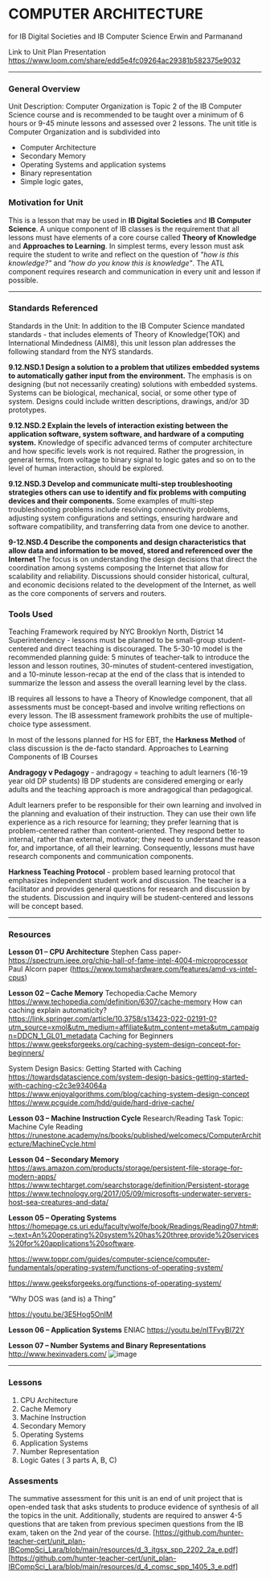 # COMPUTER ARCHITECTURE 
for IB Digital Societies and IB Computer Science
Erwin and Parmanand


Link to Unit Plan Presentation https://www.loom.com/share/edd5e4fc09264ac29381b582375e9032

-----

### General Overview
Unit Description: Computer Organization is Topic 2 of the IB Computer Science course and is recommended to be taught over a minimum of 6 hours or 9-45 minute lessons and assessed over 2 lessons. 
The unit title is Computer Organization and is subdivided into 
* Computer Architecture
* Secondary Memory
* Operating Systems and application systems
* Binary representation
* Simple logic gates,

### Motivation for Unit
This is a lesson that may be used in __IB Digital Societies__ and __IB Computer Science__.
A unique component of IB classes is the requirement that all lessons must have elements of a core course called **Theory of Knowledge** and **Approaches to Learning**.
In simplest terms, every lesson must ask require the student to write and reflect on the question of _"how is this knowledge?"_ and _"how do you know this is knowledge"_. The ATL component requires research and communication in every unit and lesson if possible.


---

### Standards Referenced
Standards in the Unit: In addition to the IB Computer Science mandated standards - that includes elements of Theory of Knowledge(TOK) and International Mindedness (AIM8), this unit lesson plan addresses the following standard from the NYS standards.

**9.12.NSD.1 Design a solution to a problem that utilizes embedded systems to automatically gather input from the environment.** The emphasis is on designing (but not necessarily creating) solutions with embedded systems. Systems can be biological, mechanical, social, or some other type of system. Designs could include written descriptions, drawings, and/or 3D prototypes. 

**9.12.NSD.2  Explain the levels of interaction existing between the application software, system software, and hardware of a computing system.** Knowledge of specific advanced terms of computer architecture and how specific levels work is not required. Rather the progression, in general terms, from voltage to binary signal to logic gates and so on to the level of human interaction, should be explored. 

**9.12.NSD.3 Develop and communicate multi-step troubleshooting strategies others can use to identify and fix problems with computing devices and their components.** Some examples of multi-step troubleshooting problems include resolving connectivity problems, adjusting system configurations and settings, ensuring hardware and software compatibility, and transferring data from one device to another. 

**9-12.NSD.4 Describe the components and design characteristics that allow data and information to be moved, stored and referenced over the Internet** The focus is on understanding the design decisions that direct the coordination among systems composing the Internet that allow for scalability and reliability. Discussions should consider historical, cultural, and economic decisions related to the development of the Internet, as well as the core components of servers and routers.


### Tools Used

Teaching Framework required by NYC Brooklyn North, District 14 Superintendency - lessons must be planned to be small-group student-centered and direct teaching is discouraged. The 5-30-10 model is the recommended planning guide: 5 minutes of teacher-talk to introduce the lesson and lesson routines, 30-minutes of student-centered investigation, and a 10-minute lesson-recap at the end of the class that is intended to summarize the lesson and assess the overall learning level by the class. 

IB requires all lessons to have a Theory of Knowledge component, that all assessments must be concept-based and  involve writing reflections on every lesson. The IB assessment framework prohibits the use of multiple-choice type assessment.

In most of the lessons planned for HS for EBT, the **Harkness Method** of class discussion is the de-facto standard.
Approaches to Learning Components of IB Courses

**Andragogy v Pedagogy** - andragogy = teaching to adult learners (16-19 year old DP students)
IB DP students are considered emerging or early adults and the teaching approach is more andragogical than pedagogical.

Adult learners prefer to be responsible for their own learning and involved in the planning and evaluation of their instruction.
They can use their own life experience as a rich resource for learning; they prefer learning that is problem-centered rather than content-oriented.
They respond better to internal, rather than external, motivator; they need to understand the reason for, and importance, of all their learning.
Consequently, lessons must have research components and communication components.


**Harkness Teaching Protocol** - problem based learning protocol that emphasizes independent student work and discussion. The teacher is a facilitator and provides general questions for research and discussion by the students. Discussion and inquiry will be student-centered and lessons will be concept based.



---

### Resources

**Lesson 01 –  CPU Architecture**
Stephen Cass paper- https://spectrum.ieee.org/chip-hall-of-fame-intel-4004-microprocessor
Paul Alcorn paper (https://www.tomshardware.com/features/amd-vs-intel-cpus)

**Lesson 02 – Cache Memory**
Techopedia:Cache Memory https://www.techopedia.com/definition/6307/cache-memory 
 How can caching explain automaticity? 
https://link.springer.com/article/10.3758/s13423-022-02191-0?utm_source=xmol&utm_medium=affiliate&utm_content=meta&utm_campaign=DDCN_1_GL01_metadata
Caching for Beginners 
https://www.geeksforgeeks.org/caching-system-design-concept-for-beginners/

System Design Basics: Getting Started with Caching
https://towardsdatascience.com/system-design-basics-getting-started-with-caching-c2c3e934064a
https://www.enjoyalgorithms.com/blog/caching-system-design-concept
https://www.pcguide.com/hdd/guide/hard-drive-cache/

**Lesson 03 – Machine Instruction Cycle**
Research/Reading Task Topic: Machine Cyle Reading https://runestone.academy/ns/books/published/welcomecs/ComputerArchitecture/MachineCycle.html

**Lesson 04 – Secondary Memory**
https://aws.amazon.com/products/storage/persistent-file-storage-for-modern-apps/ 
https://www.techtarget.com/searchstorage/definition/Persistent-storage
https://www.technology.org/2017/05/09/microsofts-underwater-servers-host-sea-creatures-and-data/

**Lesson 05 – Operating Systems**
https://homepage.cs.uri.edu/faculty/wolfe/book/Readings/Reading07.htm#:~:text=An%20operating%20system%20has%20three,provide%20services%20for%20applications%20software.

https://www.toppr.com/guides/computer-science/computer-fundamentals/operating-system/functions-of-operating-system/

https://www.geeksforgeeks.org/functions-of-operating-system/

“Why DOS was (and is) a Thing”

https://youtu.be/3E5Hog5OnIM

**Lesson 06 – Application Systems**
ENIAC
https://youtu.be/nITFvyBI72Y

**Lesson 07 – Number Systems and Binary Representations**
http://www.hexinvaders.com/
![image](https://user-images.githubusercontent.com/75814707/206884498-a5f83414-3558-405c-890e-d897a7fbeb02.png)


---

### Lessons

1. CPU Architecture
2. Cache Memory
3. Machine Instruction
4. Secondary Memory
5. Operating Systems
6. Application Systems
7. Number Representation
8. Logic Gates ( 3 parts  A, B, C)

### Assesments
The summative assessment for this unit is an end of unit project that is open-ended task that asks students to produce evidence of synthesis of all the topics in the unit. 
Additionally, students are required to answer 4-5 questions that are taken from previous specimen questions from the IB exam, taken on the 2nd year of the course.
[https://github.com/hunter-teacher-cert/unit_plan-IBCompSci_Lara/blob/main/resources/d_3_itgsx_spp_2202_2a_e.pdf]
[https://github.com/hunter-teacher-cert/unit_plan-IBCompSci_Lara/blob/main/resources/d_4_comsc_spp_1405_3_e.pdf]

